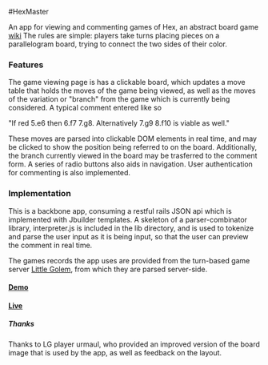 #HexMaster

An app for viewing and commenting games of Hex, an abstract board game [wiki](http://en.wikipedia.org/wiki/Hex_(board_game))
The rules are simple: players take turns placing pieces on a parallelogram board, trying to connect the two sides of their color.

### Features
The game viewing page is has a clickable board, which updates a move table that holds the moves of the game being viewed, as well as the moves of the variation or "branch" from the game which is currently being considered. A typical comment entered like so 

"If red 5.e6 then 6.f7 7.g8. Alternatively 7.g9 8.f10 is viable as well."

These moves are parsed into clickable DOM elements in real time, and may be clicked to show the position being referred to on the board. Additionally, the branch currently viewed in the board may be trasferred to the comment form. A series of radio buttons also aids in navigation. User authentication for commenting is also implemented.


### Implementation
This is a backbone app, consuming a restful rails JSON api which is implemented with Jbuilder templates. A skeleton of a parser-combinator library, interpreter.js is included in the lib directory, and is used to tokenize and parse the user input as it is being input, so that the user can preview the comment in real time.

The games records the app uses are provided from the turn-based game server [Little Golem](http://www.littlegolem.net), from which they are parsed server-side.


#### [Demo](hex-master-demo.herokuapp.com)
#### [Live](hexmaster.net)


##### Thanks

Thanks to LG player urmaul, who provided an improved version of the board image that is used by the app, as well as feedback on the layout.
